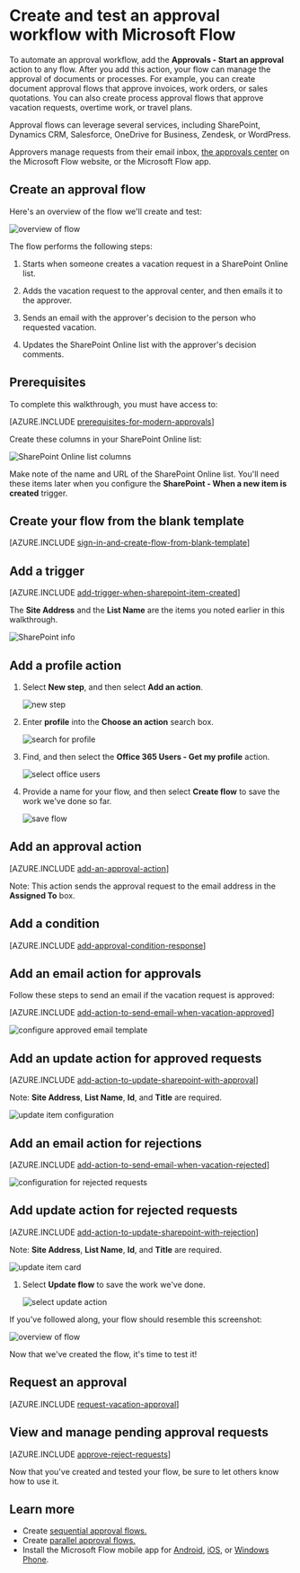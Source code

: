 <properties
    pageTitle="Easily Automate approval workflows. | Microsoft Flow"
    description="Automate approval workflows that integrate with SharePoint, Dynamics CRM, Salesforce, OneDrive for Business, Zendesk, or WordPress."
    services=""
    suite="flow"
    documentationCenter="na"
    authors="msftman"
    manager="anneta"
    editor=""
    tags=""/>

<tags
   ms.service="flow"
   ms.devlang="na"
   ms.topic="article"
   ms.tgt_pltfrm="na"
   ms.workload="na"
   ms.date="06/15/2017"
   ms.author="deonhe"/>

# Create and test an approval workflow with Microsoft Flow

To automate an approval workflow, add the **Approvals - Start an approval** action to any flow. After you add this action, your flow can manage the approval of documents or processes. For example, you can create document approval flows that approve invoices, work orders, or sales quotations. You can also create process approval flows that approve vacation requests, overtime work, or travel plans.

Approval flows can leverage several services, including SharePoint, Dynamics CRM, Salesforce, OneDrive for Business, Zendesk, or WordPress.

Approvers manage requests from their email inbox, [the approvals center](https://flow.microsoft.com/manage/approvals/received/) on the Microsoft Flow website, or the Microsoft Flow app.

## Create an approval flow

Here's an overview of the flow we'll create and test:

   ![overview of flow](./media/modern-approvals/create-flow-overview.png)

The flow performs the following steps:

1. Starts when someone creates a vacation request in a SharePoint Online list.

1. Adds the vacation request to the approval center, and then emails it to the approver.

1. Sends an email with the approver's decision to the person who requested vacation.

1. Updates the SharePoint Online list with the approver's decision comments.

## Prerequisites

To complete this walkthrough, you must have access to:

[AZURE.INCLUDE [prerequisites-for-modern-approvals](../includes/prerequisites-for-modern-approvals.md)]

Create these columns in your SharePoint Online list:

   ![SharePoint Online list columns](./media/modern-approvals/sharepoint-list-fields.png)

Make note of the name and URL of the SharePoint Online list. You'll need these items later when you configure the **SharePoint - When a new item is created** trigger.

## Create your flow from the blank template

[AZURE.INCLUDE [sign-in-and-create-flow-from-blank-template](../includes/sign-in-and-create-flow-from-blank-template.md)]

## Add a trigger

[AZURE.INCLUDE [add-trigger-when-sharepoint-item-created](../includes/add-trigger-when-sharepoint-item-created.md)]

The **Site Address** and the **List Name** are the items you noted earlier in this walkthrough.

![SharePoint info](./media/modern-approvals/select-sharepoint-site-info.png)

## Add a profile action

1. Select **New step**, and then select **Add an action**.

     ![new step](./media/modern-approvals/select-sharepoint-add-action.png)

1. Enter **profile** into the **Choose an action** search box.

     ![search for profile](./media/modern-approvals/search-for-profile.png)

1. Find, and then select the **Office 365 Users - Get my profile** action.

     ![select office users](./media/modern-approvals/select-my-profile.png)

1. Provide a name for your flow, and then select **Create flow** to save the work we've done so far.

     ![save flow](./media/modern-approvals/save.png)

## Add an approval action

[AZURE.INCLUDE [add-an-approval-action](../includes/add-an-approval-action.md)]

Note: This action sends the approval request to the email address in the **Assigned To** box.

## Add a condition

[AZURE.INCLUDE [add-approval-condition-response](../includes/add-approval-condition-response.md)]

## Add an email action for approvals

Follow these steps to send an email if the vacation request is approved:

[AZURE.INCLUDE [add-action-to-send-email-when-vacation-approved](../includes/add-action-to-send-email-when-vacation-approved.md)]

   ![configure approved email template](./media/sequential-modern-approvals/yes-email-config.png)

## Add an update action for approved requests

[AZURE.INCLUDE [add-action-to-update-sharepoint-with-approval](../includes/add-action-to-update-sharepoint-with-approval.md)]

Note: **Site Address**, **List Name**, **Id**, and **Title** are required.

![update item configuration](./media/modern-approvals/configure-update-item.png)

## Add an email action for rejections

[AZURE.INCLUDE [add-action-to-send-email-when-vacation-rejected](../includes/add-action-to-send-email-when-vacation-rejected.md)]

![configuration for rejected requests](./media/modern-approvals/configure-rejected-email.png)

## Add update action for rejected requests

[AZURE.INCLUDE [add-action-to-update-sharepoint-with-rejection](../includes/add-action-to-update-sharepoint-with-rejection.md)]

   Note: **Site Address**, **List Name**, **Id**, and **Title** are required.

![update item card](./media/modern-approvals/configure-update-item-no.png)

1. Select **Update flow** to save the work we've done.

     ![select update action](./media/modern-approvals/update.png)

If you've followed along, your flow should resemble this screenshot:

![overview of flow](./media/modern-approvals/completed-flow.png)

Now that we've created the flow, it's time to test it!

## Request an approval

[AZURE.INCLUDE [request-vacation-approval](../includes/request-vacation-approval.md)]

## View and manage pending approval requests

[AZURE.INCLUDE [approve-reject-requests](../includes/approve-reject-requests.md)]

Now that you've created and tested your flow, be sure to let others know how to use it.

## Learn more

- Create [sequential approval flows.](./sequential-modern-approvals.md)
- Create [parallel approval flows.](./parallel-modern-approvals.md)
- Install the Microsoft Flow mobile app for [Android](https://aka.ms/flowmobiledocsandroid), [iOS](https://aka.ms/flowmobiledocsios), or [Windows Phone](https://aka.ms/flowmobilewindows).
